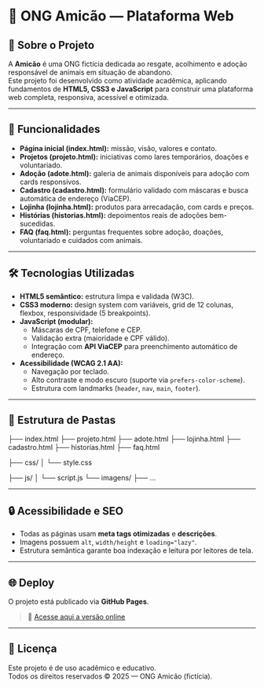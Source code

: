 # 🐾 ONG Amicão — Plataforma Web

## 📖 Sobre o Projeto
A **Amicão** é uma ONG fictícia dedicada ao resgate, acolhimento e adoção responsável de animais em situação de abandono.  
Este projeto foi desenvolvido como atividade acadêmica, aplicando fundamentos de **HTML5, CSS3 e JavaScript** para construir uma plataforma web completa, responsiva, acessível e otimizada.

---

## 🚀 Funcionalidades
- **Página inicial (index.html):** missão, visão, valores e contato.  
- **Projetos (projeto.html):** iniciativas como lares temporários, doações e voluntariado.  
- **Adoção (adote.html):** galeria de animais disponíveis para adoção com cards responsivos.  
- **Cadastro (cadastro.html):** formulário validado com máscaras e busca automática de endereço (ViaCEP).  
- **Lojinha (lojinha.html):** produtos para arrecadação, com cards e preços.  
- **Histórias (historias.html):** depoimentos reais de adoções bem-sucedidas.  
- **FAQ (faq.html):** perguntas frequentes sobre adoção, doações, voluntariado e cuidados com animais.  

---

## 🛠️ Tecnologias Utilizadas
- **HTML5 semântico:** estrutura limpa e validada (W3C).  
- **CSS3 moderno:** design system com variáveis, grid de 12 colunas, flexbox, responsividade (5 breakpoints).  
- **JavaScript (modular):**  
  - Máscaras de CPF, telefone e CEP.  
  - Validação extra (maioridade e CPF válido).  
  - Integração com **API ViaCEP** para preenchimento automático de endereço.  
- **Acessibilidade (WCAG 2.1 AA):**  
  - Navegação por teclado.  
  - Alto contraste e modo escuro (suporte via `prefers-color-scheme`).  
  - Estrutura com landmarks (`header`, `nav`, `main`, `footer`).  

---

## 📂 Estrutura de Pastas
├── index.html
├── projeto.html
├── adote.html
├── lojinha.html
├── cadastro.html
├── historias.html
├── faq.html

├── css/
│ └── style.css

├── js/
│ └── script.js
└── imagens/
├── ...



---

## 🔒 Acessibilidade e SEO
- Todas as páginas usam **meta tags otimizadas** e **descrições**.  
- Imagens possuem `alt`, `width/height` e `loading="lazy"`.  
- Estrutura semântica garante boa indexação e leitura por leitores de tela.  

---

## 🌐 Deploy
O projeto está publicado via **GitHub Pages**.  
> 🔗 [Acesse aqui a versão online](https://github.com/pitarell/Aula-Programa-o-Web)

---

## 📜 Licença
Este projeto é de uso acadêmico e educativo.  
Todos os direitos reservados © 2025 — ONG Amicão (fictícia).
